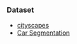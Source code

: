 ### Dataset
- [cityscapes](https://www.kaggle.com/datasets/shuvoalok/cityscapes/data)
- [Car Segmentation](https://www.kaggle.com/datasets/intelecai/car-segmentation)